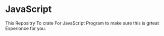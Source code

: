 # JavaScript
This Repositry To crate For JavaScript Program to make sure this is grteat Experionce for you.
